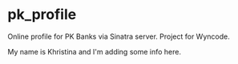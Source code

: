 pk_profile
==========

Online profile for PK Banks via Sinatra server.  Project for Wyncode.

My name is Khristina and I'm adding some info here.
